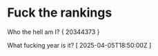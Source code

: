 # Fuck the rankings

Who the hell am I?
{ 20344373 }

What fucking year is it?
[ 2025-04-05T18:50:00Z ]
